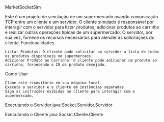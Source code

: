 MarketSocketSim

Este é um projeto de simulação de um supermercado usando comunicação TCP entre um cliente e um servidor. O cliente simulado é responsável por interagir com o servidor para listar produtos, adicionar produtos ao carrinho e realizar outras operações típicas de um supermercado. O servidor, por sua vez, fornece os recursos necessários para atender às solicitações do cliente.
Funcionalidades

    Listar Produtos: O cliente pode solicitar ao servidor a lista de todos os produtos disponíveis no supermercado.
    Adicionar Produto ao Carrinho: O cliente pode adicionar um produto ao carrinho, fornecendo o ID do produto desejado.

Como Usar

    Clone este repositório em sua máquina local.
    Execute o servidor e o cliente em instâncias separadas.
    Siga as instruções exibidas no cliente para interagir com o supermercado.
Executando o Servidor
    java Socket.Servidor.Servidor

Executando o Cliente
    java Socket.Cliente.Cliente
    
